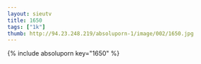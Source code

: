```yaml
--- 
layout: sieutv
title: 1650
tags: ["1k"]
thumb: http://94.23.248.219/absoluporn-1/image/002/1650.jpg
---
```

{% include absoluporn key="1650" %} 
